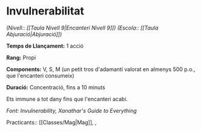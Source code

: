 # Invulnerabilitat

*(Nivell:: [[Taula Nivell 9|Encanteri Nivell 9]]) (Escola:: [[Taula Abjuració|Abjuració]])*

**Temps de Llançament:** 1 acció

**Rang:** Propi

**Components:** V, S, M (un petit tros d'adamantí valorat en almenys 500 p.o., que l'encanteri consumeix)

**Duració:** Concentració, fins a 10 minuts

Ets immune a tot dany fins que l'encanteri acabi.


*Font: Invulnerability, Xanathar's Guide to Everything*



Practicants:: [[Classes/Mag|Mag]], ,